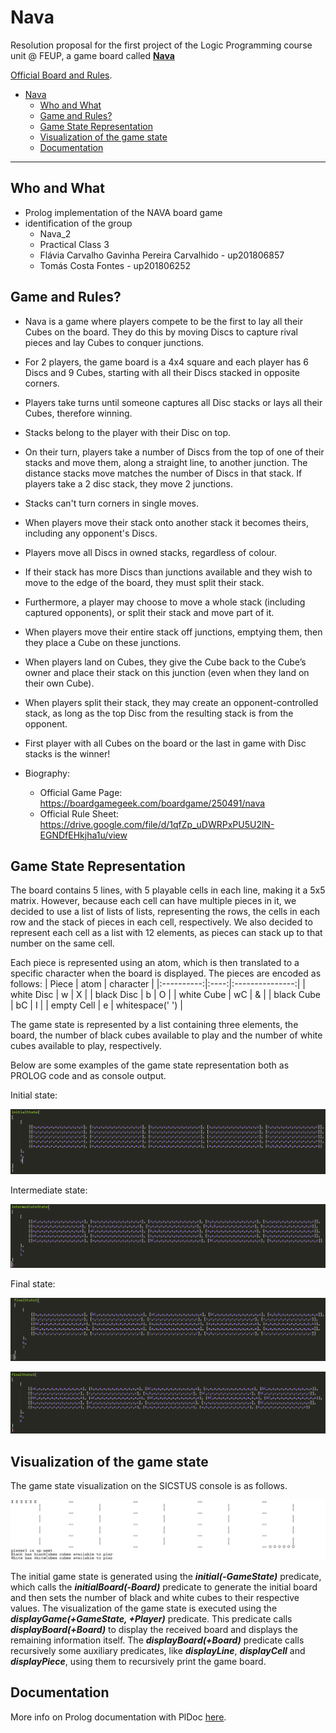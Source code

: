 # Nava

Resolution proposal for the first project of the Logic Programming course unit @ FEUP, a game board called [**Nava**](https://boardgamegeek.com/boardgame/250491/nava)

[Official Board and Rules](https://drive.google.com/file/d/1qfZp_uDWRPxPU5U2lN-EGNDfEHkjha1u/view).

- [Nava](#nava)
  - [Who and What](#who-and-what)
  - [Game and Rules?](#game-and-rules?)
  - [Game State Representation](#game-state-representation)
  - [Visualization of the game state](#visualization-of-the-game-state)
  - [Documentation](#documentation)

___


## Who and What

- Prolog implementation of the NAVA board game
- identification of the group
  - Nava_2
  - Practical Class 3
  - Flávia Carvalho Gavinha Pereira Carvalhido - up201806857
  - Tomás Costa Fontes - up201806252


## Game and Rules?

- Nava is a game where players compete to be the first to lay all their Cubes on the board. They do this by moving Discs to capture rival pieces and lay Cubes to conquer junctions. 
- For 2 players, the game board is a 4x4 square and each player has 6 Discs and 9 Cubes, starting with all their Discs stacked in opposite corners. 
- Players take turns until someone captures all Disc stacks or lays all their Cubes, therefore winning. 
- Stacks belong to the player with their Disc on top. 
- On their turn, players take a number of Discs from the top of one of their stacks and move them, along a straight line, to another junction. The distance stacks move matches the number of Discs in that stack. If players take a 2 disc stack, they move 2 junctions. 
- Stacks can't turn corners in single moves. 
- When players move their stack onto another stack it becomes theirs, including any opponent's Discs. 
- Players move all Discs in owned stacks, regardless of colour. 
- If their stack has more Discs than junctions available and they wish to move to the edge of the board, they must split their stack. 
- Furthermore, a player may choose to move a whole stack (including captured opponents), or split their stack and move part of it. 
- When players move their entire stack off junctions, emptying them, then they place a Cube on these junctions. 
- When players land on Cubes, they give the Cube back to the Cube’s owner and place their stack on this junction (even when they land on their own Cube). 
- When players split their stack, they may create an opponent-controlled stack, as long as the top Disc from the resulting stack is from the opponent. 
- First player with all Cubes on the board or the last in game with Disc stacks is the winner!

- Biography:
  - Official Game Page: https://boardgamegeek.com/boardgame/250491/nava
  - Official Rule Sheet: https://drive.google.com/file/d/1qfZp_uDWRPxPU5U2lN-EGNDfEHkjha1u/view



## Game State Representation

The board contains 5 lines, with 5 playable cells in each line, making it a 5x5 matrix. However, because each cell can have multiple pieces in it, we decided to use a list of lists of lists, representing the rows, the cells in each row and the stack of pieces in each cell, respectively.
We also decided to represent each cell as a list with 12 elements, as pieces can stack up to that number on the same cell.

Each piece is represented using an atom, which is then translated to a specific character when the board is displayed. The pieces are encoded as follows:
| Piece      | atom | character       |
|:----------:|:----:|:---------------:|
| white Disc | w    | X               |
| black Disc | b    | O               |
| white Cube | wC   | &               |
| black Cube | bC   | I               |
| empty Cell | e    | whitespace(' ') |

The game state is represented by a list containing three elements, the board, the number of black cubes available to play and the number of white cubes available to play, respectively.

Below are some examples of the game state representation both as PROLOG code and as console output.

Initial state:
<p align="center">
  <img src="images/initialPROLOG.PNG" />
</p>

Intermediate state:
<p align="center">
  <img src="images/intermediatePROLOG.PNG" />
</p>

Final state:
<p align="center">
  <img src="images/final1PROLOG.PNG" />
</p>

<p align="center">
  <img src="images/final2PROLOG.PNG" />
</p>



## Visualization of the game state

The game state visualization on the SICSTUS console is as follows.
<p align="center">
  <img src="images/initialPRINT.PNG" />
</p>

The initial game state is generated using the **_initial(-GameState)_** predicate, which calls the **_initialBoard(-Board)_** predicate to generate the initial board and then sets the number of black and white cubes to their respective values.
The visualization of the game state is executed using the **_displayGame(+GameState, +Player)_** predicate. This predicate calls **_displayBoard(+Board)_** to display the received board and displays the remaining information itself.
The **_displayBoard(+Board)_** predicate calls recursively some auxiliary predicates, like **_displayLine_**, **_displayCell_** and **_displayPiece_**, using them to recursively print the game board.


## Documentation

More info on Prolog documentation with PlDoc [here](https://www.swi-prolog.org/pldoc/doc_for?object=section(%27packages/pldoc.html%27)).
